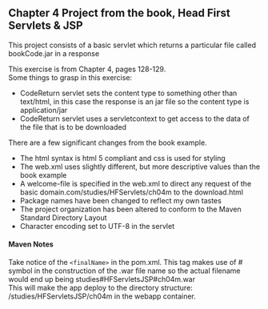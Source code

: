 <h2>Chapter 4 Project from the book, Head First Servlets &amp; JSP</h2>

<p>This project consists of a basic servlet which returns a particular file called bookCode.jar in a response
</p>

<p>This exercise is from Chapter 4, pages 128-129.<br/>
Some things to grasp in this exercise:
<ul>
	<li>CodeReturn servlet sets the content type to something other than text/html, in this case the response is an jar file so
		the content type is application/jar</li>
	<li>CodeReturn servlet uses a servletcontext to get access to the data of the file that is to be downloaded</li>
</ul>
</p>

<p>There are a few significant changes from the book example.
<ul>
	<li>The html syntax is html 5 compliant and css is used for styling</li>
	<li>The web.xml uses slightly different, but more descriptive values than the book example</li>
	<li>A welcome-file is specified in the web.xml to direct any request of the basic domain.com/studies/HFServlets/ch04m to the 
		download.html</li>
	<li>Package names have been changed to reflect my own tastes</li>
	<li>The project organization has been altered to conform to the Maven Standard Directory Layout</li>
	<li>Character encoding set to UTF-8 in the servlet</li>
</ul>
</p>

<h4>Maven Notes</h4>
<p>
Take notice of the <code>&lt;finalName&gt;</code> in the pom.xml.  This tag makes use of # symbol in the 
construction of the .war file name so the actual filename would end up being studies#HFServletsJSP#ch04m.war</br>
This will make the app deploy to the directory structure:  /studies/HFServletsJSP/ch04m in the webapp 
container. 
</p>